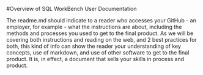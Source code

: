 #Overview of SQL WorkBench User Documentation

The readme.md should indicate to a reader who accesses your GitHub - an employer, for
example - what the instructions are about, including the methods and processes you used to
get to the final product. As we will be covering both instructions and reading on the web, and 
2
best practices for both, this kind of info can show the reader your understanding of key
concepts, use of markdown, and use of other software to get to the final product. It is, in effect,
a document that sells your skills in process and product.